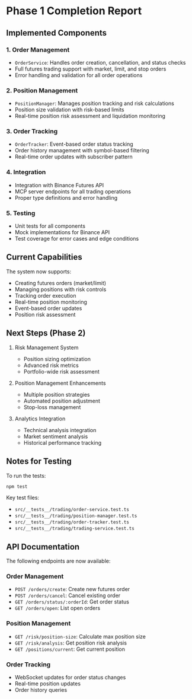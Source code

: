 # Phase 1 Completion Report

## Implemented Components

### 1. Order Management

- `OrderService`: Handles order creation, cancellation, and status checks
- Full futures trading support with market, limit, and stop orders
- Error handling and validation for all order operations

### 2. Position Management

- `PositionManager`: Manages position tracking and risk calculations
- Position size validation with risk-based limits
- Real-time position risk assessment and liquidation monitoring

### 3. Order Tracking

- `OrderTracker`: Event-based order status tracking
- Order history management with symbol-based filtering
- Real-time order updates with subscriber pattern

### 4. Integration

- Integration with Binance Futures API
- MCP server endpoints for all trading operations
- Proper type definitions and error handling

### 5. Testing

- Unit tests for all components
- Mock implementations for Binance API
- Test coverage for error cases and edge conditions

## Current Capabilities

The system now supports:

- Creating futures orders (market/limit)
- Managing positions with risk controls
- Tracking order execution
- Real-time position monitoring
- Event-based order updates
- Position risk assessment

## Next Steps (Phase 2)

1. Risk Management System

   - Position sizing optimization
   - Advanced risk metrics
   - Portfolio-wide risk assessment

2. Position Management Enhancements

   - Multiple position strategies
   - Automated position adjustment
   - Stop-loss management

3. Analytics Integration
   - Technical analysis integration
   - Market sentiment analysis
   - Historical performance tracking

## Notes for Testing

To run the tests:

```bash
npm test
```

Key test files:

- `src/__tests__/trading/order-service.test.ts`
- `src/__tests__/trading/position-manager.test.ts`
- `src/__tests__/trading/order-tracker.test.ts`
- `src/__tests__/trading/trading-service.test.ts`

## API Documentation

The following endpoints are now available:

### Order Management

- `POST /orders/create`: Create new futures order
- `POST /orders/cancel`: Cancel existing order
- `GET /orders/status/:orderId`: Get order status
- `GET /orders/open`: List open orders

### Position Management

- `GET /risk/position-size`: Calculate max position size
- `GET /risk/analysis`: Get position risk analysis
- `GET /positions/current`: Get current position

### Order Tracking

- WebSocket updates for order status changes
- Real-time position updates
- Order history queries

